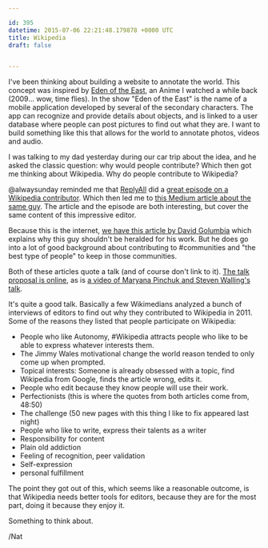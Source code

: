 ```yaml
---

id: 395
datetime: 2015-07-06 22:21:48.179878 +0000 UTC
title: Wikipedia
draft: false


---
```


I've been thinking about building a website to annotate the world. This concept was inspired by [Eden of the East](https://en.wikipedia.org/wiki/Eden_of_the_East), an Anime I watched a while back (2009... wow, time flies). In the show "Eden of the East" is the name of a mobile application developed by several of the secondary characters. The app can recognize and provide details about objects, and is linked to a user database where people can post pictures to find out what they are. I want to build something like this that allows for the world to annotate photos, videos and audio.

I was talking to my dad yesterday during our car trip about the idea, and he asked the classic question: why would people contribute? Which then got me thinking about Wikipedia. Why do people contribute to Wikipedia?

@alwaysunday reminded me that [ReplyAll](http://gimletmedia.com/show/reply-all/) did a [great episode on a Wikipedia contributor](http://gimletmedia.com/episode/14-the-art-of-making-and-fixing-mistakes/). Which then led me to [this Medium article about the same guy](https://medium.com/backchannel/meet-the-ultimate-wikignome-10508842caad). The article and the episode are both interesting, but cover the same content of this impressive editor.

Because this is the internet, [we have this article by David Golumbia](http://www.uncomputing.org/?p=1622) which explains why this guy shouldn't be heralded for his work. But he does go into a lot of good background about contributing to #communities and "the best type of people" to keep in those communities.

Both of these articles quote a talk (and of course don't link to it). [The talk proposal is online](https://wikimania2012.wikimedia.org/wiki/Submissions/%!E(MISSING)2%9CThis_is_my_voice%!E(MISSING)2%9D:_the_motivations_of_highly_active_Wikipedians), as is [a video of Maryana Pinchuk and Steven Walling's talk](https://youtu.be/L_Ng60B0mKU?t=39m23s). 

It's quite a good talk. Basically a few Wikimedians analyzed a bunch of interviews of editors to find out why they contributed to Wikipedia in 2011. Some of the reasons they listed that people participate on Wikipedia:

 - People who like Autonomy, #Wikipedia attracts people who like to be able to express whatever interests them.
 - The Jimmy Wales motivational change the world reason tended to only come up when prompted.
 - Topical interests: Someone is already obsessed with a topic, find Wikipedia from Google, finds the article wrong, edits it.
 - People who edit because they know people will use their work.
 - Perfectionists (this is where the quotes from both articles come from, 48:50)
 - The challenge (50 new pages with this thing I like to fix appeared last night)
 - People who like to write, express their talents as a writer
 - Responsibility for content
 - Plain old addiction
 - Feeling of recognition, peer validation
 - Self-expression
 - personal fulfillment

The point they got out of this, which seems like a reasonable outcome, is that Wikipedia needs better tools for editors, because they are for the most part, doing it because they enjoy it.

Something to think about.

/Nat
